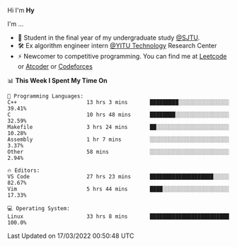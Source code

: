 Hi I'm **Hy**

I'm ...
- 🌱 Student in the final year of my undergraduate study [@SJTU](https://en.sjtu.edu.cn/).
- 🛠️ Ex algorithm engineer intern [@YITU Technology](https://www.yitutech.com/en/) Research Center
- ⚡ Newcomer to competitive programming. You can find me at [Leetcode](https://leetcode-cn.com/u/_hy3/) or [Atcoder](https://atcoder.jp/users/Hy3) or [Codeforces](https://codeforces.com/profile/Hy3)


<!--START_SECTION:waka-->
📊 **This Week I Spent My Time On** 

```text
💬 Programming Languages: 
C++                      13 hrs 3 mins       █████████░░░░░░░░░░░░░░░░   39.41% 
C                        10 hrs 48 mins      ████████░░░░░░░░░░░░░░░░░   32.59% 
Makefile                 3 hrs 24 mins       ██░░░░░░░░░░░░░░░░░░░░░░░   10.28% 
Assembly                 1 hr 7 mins         ░░░░░░░░░░░░░░░░░░░░░░░░░   3.37% 
Other                    58 mins             ░░░░░░░░░░░░░░░░░░░░░░░░░   2.94%

🔥 Editors: 
VS Code                  27 hrs 23 mins      ████████████████████░░░░░   82.67% 
Vim                      5 hrs 44 mins       ████░░░░░░░░░░░░░░░░░░░░░   17.33%

💻 Operating System: 
Linux                    33 hrs 8 mins       █████████████████████████   100.0%

```


 Last Updated on 17/03/2022 00:50:48 UTC
<!--END_SECTION:waka-->

